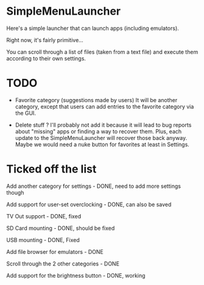 SimpleMenuLauncher
==================

Here's a simple launcher that can launch apps (including emulators).

Right now, it's fairly primitive... 

You can scroll through a list of files (taken from a text file) and execute them according to their own settings.


TODO
====

- Favorite category (suggestions made by users)
It will be another category, except that users can add entries to the favorite category via the GUI.

- Delete stuff ?
I'll probably not add it because it will lead to bug reports about "missing" apps or finding a way to recover them.
Plus, each update to the SimpleMenuLauncher will recover those back anyway.
Maybe we would need a nuke button for favorites at least in Settings.


Ticked off the list
====================

Add another category for settings - DONE, need to add more settings though

Add support for user-set overclocking -  DONE, can also be saved

TV Out support - DONE, fixed

SD Card mounting - DONE, should be fixed

USB mounting - DONE, Fixed

Add file browser for emulators - DONE

Scroll through the 2 other categories - DONE

Add support for the brightness button - DONE, working
